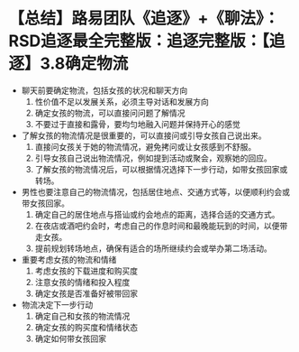 # 【总结】路易团队《追逐》+《聊法》：RSD追逐最全完整版：追逐完整版：【追逐】3.8确定物流

-   聊天前要确定物流，包括女孩的状况和聊天方向
    1.  性价值不足以发展关系，必须主导对话和发展方向
    2.  确定女孩的物流，可以直接问问题了解情况
    3.  不要过于直接和露骨，要均匀地融入问题并保持开心的感觉
-   了解女孩的物流情况是很重要的，可以直接问或引导女孩自己说出来。
    1.  直接问女孩关于她的物流情况，避免拷问或让女孩感到不舒服。
    2.  引导女孩自己说出物流情况，例如提到活动或聚会，观察她的回应。
    3.  了解女孩的物流情况后，可以根据情况选择下一步行动，如带女孩回家或转场。
-   男性也要注意自己的物流情况，包括居住地点、交通方式等，以便顺利约会或带女孩回家。
    1.  确定自己的居住地点与搭讪或约会地点的距离，选择合适的交通方式。
    2.  在夜店或酒吧约会时，考虑自己的作息时间和最晚能玩到的时间，以便带走女孩。
    3.  提前规划转场地点，确保有适合的场所继续约会或举办第二场活动。
-   重要考虑女孩的物流和情绪
    1.  考虑女孩的下载进度和购买度
    2.  注意女孩的情绪和投入程度
    3.  确定女孩是否准备好被带回家
-   物流决定下一步行动
    1.  确定自己和女孩的物流情况
    2.  确定女孩的购买度和情绪状态
    3.  确定如何带女孩回家